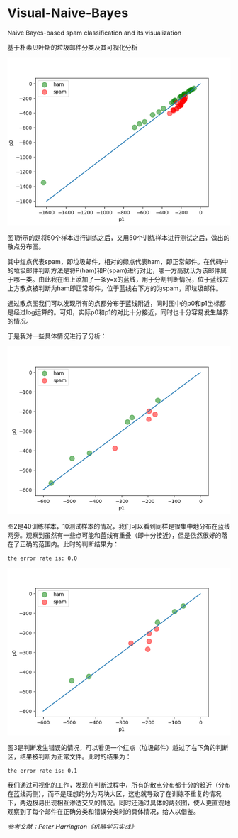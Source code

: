 # Visual-Naive-Bayes
Naive Bayes-based spam classification and its visualization

基于朴素贝叶斯的垃圾邮件分类及其可视化分析

![ALL](/Figure/ALL.png)

图1所示的是将50个样本进行训练之后，又用50个训练样本进行测试之后，做出的散点分布图。

其中红点代表spam，即垃圾邮件，相对的绿点代表ham，即正常邮件。在代码中的垃圾邮件判断方法是将P(ham)和P(spam)进行对比，哪一方高就认为该邮件属于哪一类。由此我在图上添加了一条y=x的蓝线，用于分割判断情况，位于蓝线左上方散点被判断为ham即正常邮件，位于蓝线右下方的为spam，即垃圾邮件。

通过散点图我们可以发现所有的点都分布于蓝线附近，同时图中的p0和p1坐标都是经过log运算的。可知，实际p0和p1的对比十分接近，同时也十分容易发生越界的情况。

于是我对一些具体情况进行了分析：

![RIGHT](/Figure/RIGHT.png)

图2是40训练样本，10测试样本的情况，我们可以看到同样是很集中地分布在蓝线两旁。观察到虽然有一些点可能和蓝线有重叠（即十分接近），但是依然很好的落在了正确的范围内。此时的判断结果为：
```
the error rate is: 0.0
```

![ERROR](/Figure/ERROR.png)

图3是判断发生错误的情况，可以看见一个红点（垃圾邮件）越过了右下角的判断区，结果被判断为正常文件。此时的结果为：
```
the error rate is: 0.1
```
我们通过可视化的工作，发现在判断过程中，所有的散点分布都十分的趋近（分布在蓝线两侧），而不是理想的分为两块大区，这也就导致了在训练不重复的情况下，两边极易出现相互渗透交叉的情况。同时还通过具体的两张图，使人更直观地观察到了每个邮件在正确分类和错误分类时的具体情况，给人以借鉴。


*参考文献：Peter Harrington《机器学习实战》*
